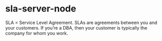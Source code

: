 # sla-server-node
SLA = Service Level Agreement. SLAs are agreements between you and your customers. If you’re a DBA, then your customer is typically the company for whom you work.
